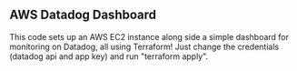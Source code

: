 ## AWS Datadog Dashboard
This code sets up an AWS EC2 instance along side a simple dashboard for monitoring on Datadog, all using Terraform!
Just change the credentials (datadog api and app key) and run "terraform apply".
